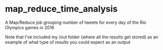 # map_reduce_time_analysis
A Map/Reduce job grouping number of tweets for every day of the Rio Olympics games in 2016

Note that I've included my /out folder (where all the results get stored) as an example of what type of results you could expect as an output
